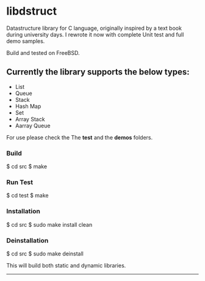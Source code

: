 # libdstruct
Datastructure library for C language, originally inspired by a text book during university days. I rewrote it now with complete Unit test and full demo samples.

Build and tested on FreeBSD. 

## Currently the library supports the below types:
- List
- Queue
- Stack
- Hash Map
- Set
- Array Stack
- Aarray Queue

For use please check the The **test** and the **demos** folders.

### Build
$ cd src
$ make

### Run Test
$ cd test
$ make

### Installation
$ cd src
$ sudo make install clean

### Deinstallation
$ cd src
$ sudo make deinstall

This will build both static and dynamic libraries. 

**************************************************




